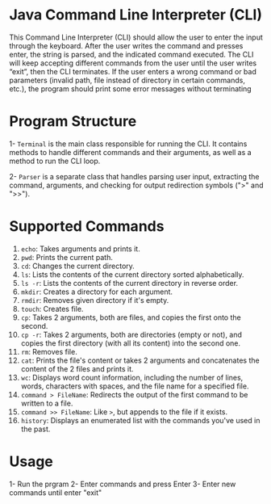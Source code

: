 # Java Command Line Interpreter (CLI)
This Command Line Interpreter (CLI) should allow the user to enter the input through the keyboard. After the user writes the command and presses enter, the string is parsed, and the indicated command executed.
The CLI will keep accepting different commands from the user until the user writes
“exit”, then the CLI terminates.
If the user enters a wrong command or bad parameters (invalid path, file
instead of directory in certain commands, etc.), the program should print
some error messages without terminating


# Program Structure 
1- `Terminal` is the main class responsible for running the CLI. It contains methods to handle different commands and their arguments, as well as a method to run the CLI loop.

2- `Parser` is a separate class that handles parsing user input, extracting the command, arguments, and checking for output redirection symbols (">" and ">>").


# Supported Commands 
1. `echo`: Takes arguments and prints it.
2. `pwd`: Prints the current path.
3. `cd`: Changes the current directory.
4. `ls`:  Lists the contents of the current directory sorted alphabetically.
5. `ls -r`: Lists the contents of the current directory in reverse order.
6. `mkdir`: Creates a directory for each argument. 
7. `rmdir`: Removes given directory if it's empty.
8. `touch`: Creates file.
9. `cp`: Takes 2 arguments, both are files, and copies the first onto the second.
10. `cp -r`: Takes 2 arguments, both are directories (empty or not), and copies the first directory (with all its content) into the second one.
11. `rm`: Removes file.
12. `cat`:  Prints the file's content or takes 2 arguments and concatenates the content of the 2 files and prints it.
13. `wc`: Displays word count information, including the number of lines, words, characters with spaces, and the file name for a specified file.
14. `command > FileName`: Redirects the output of the first command to be written to a file. 
15. `command >> FileName`: Like `>`, but appends to the file if it exists.
16. `history`: Displays an enumerated list with the commands you've used in the past.


# Usage 
1- Run the prgram
2- Enter commands and press Enter
3- Enter new commands until enter "exit"

